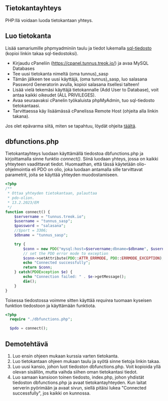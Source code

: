 ## Tietokantayhteys

PHP:llä voidaan luoda tietokantaan yhteys.

## Luo tietokanta

Lisää samariumille phpmyadminiin taulu ja tiedot lukemalla [sql-tiedosto](./sql.md)<base target="_blank"> (kopioi linkin takaa sql-tiedostoksi).

- Kirjaudu cPaneliin (https://cpanel.tunnus.treok.io/) ja avaa MySQL Databases
- Tee uusi tietokanta nimeltä (oma tunnus)_sasp
- Tämän jälkeen tee uusi käyttäjä, (oma tunnus)_sasp, luo salasana Password Generatorin avulla, kopioi salasana itsellesi talteen!
- Lisää vielä tekemäsi käyttäjä tietokannalle (Add User to Database), voit antaa kaikki oikeudet (ALL PRIVILEGES).
- Avaa seuraavaksi cPanelin työkaluista phpMyAdmin, tuo sql-tiedosto tietokantaasi.
- Tarvittaessa käy lisäämässä cPanelissa Remote Host (ohjeita alla linkin takana).

Jos olet epävarma siitä, miten se tapahtuu, löydät ohjeita [täältä](https://eermau.github.io/sasp23/sivut/cpanel_ohjeita.html)<base target="_blank">.

## dbfunctions.php

Tietokantayhteys luodaan käyttämällä tiedostoa dbfunctions.php ja kirjoittamalla sinne funktio *connect()*. Siinä luodaan yhteys, jossa on kaikki yhteyteen vaadittavat tiedot. Huomaathan, että tässä käytetään olio-ohjelmointia eli PDO on olio, joka luodaan antamalla sille tarvittavat parametrit, joita se käyttää yhteyden muodostamiseen.

````php
<?php
/**
 * Ottaa yhteyden tietokantaan, palauttaa 
 * pdo-olion.
 * 13.2.2023/EM
 */
function connect() {
    $servername = "tunnus.treok.io";
    $username = "tunnus_sasp";
    $password = "salasana";
    //$port = 3306;
    $dbname = "tunnus_sasp";

    try {
        $conn = new PDO("mysql:host=$servername;dbname=$dbname", $username, $password);
        // set the PDO error mode to exception
        $conn->setAttribute(PDO::ATTR_ERRMODE, PDO::ERRMODE_EXCEPTION);
        echo "Connected successfully";
        return $conn;
    } catch(PDOException $e) {
        echo "Connection failed: " . $e->getMessage();
        die();
    }
}
````

Toisessa tiedostossa voimme sitten käyttää *require*a tuomaan kyseisen funktion tiedostoon ja käyttämään funktiota.

````php
<?php
  require "./dbfunctions.php";

  $pdo = connect(); 
  ````
## Demotehtävä

1. Luo ensin ohjeen mukaan kurssia varten tietokanta.
2. Luo tietokantaan ohjeen mukaan taulu ja syötä sinne tietoja linkin takaa.
3. Luo uusi kansio, johon luot tiedoston dbfunctions.php. Voit kopioida yllä olevan sisällön, mutta vaihda siihen oman tietokantasi tiedot.
4. Luo samaan kansioon toinen tiedosto, index.php, johon yhdistät tiedoston dbfunctions.php ja avaat tietokantayhteyden. Kun laitat serverin pyörimään ja avaat sivun, siellä pitäisi lukea "Connected successfully", jos kaikki on kunnossa.
